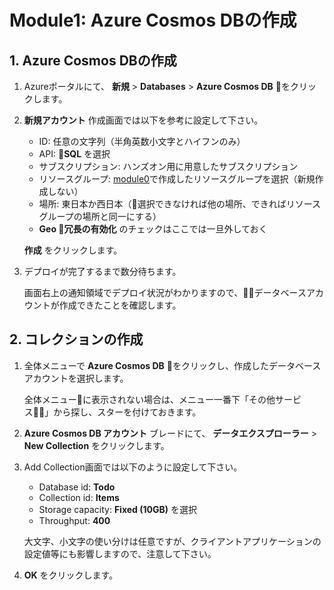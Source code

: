 # Module1: Azure Cosmos DBの作成

## 1. Azure Cosmos DBの作成

1. Azureポータルにて、 **新規** > **Databases** > **Azure Cosmos DB** をクリックします。

1. **新規アカウント** 作成画面では以下を参考に設定して下さい。

    * ID: 任意の文字列（半角英数小文字とハイフンのみ）
    * API: **SQL** を選択
    * サブスクリプション: ハンズオン用に用意したサブスクリプション
    * リソースグループ: [module0](module0.md)で作成したリソースグループを選択（新規作成しない）
    * 場所: 東日本か西日本（選択できなければ他の場所、できればリソースグループの場所と同一にする）
    * **Geo 冗長の有効化** のチェックはここでは一旦外しておく

    **作成** をクリックします。

1. デプロイが完了するまで数分待ちます。

    画面右上の通知領域でデプロイ状況がわかりますので、データベースアカウントが作成できたことを確認します。

## 2. コレクションの作成

1. 全体メニューで **Azure Cosmos DB** をクリックし、作成したデータベースアカウントを選択します。

    全体メニューに表示されない場合は、メニュー一番下「その他サービス」から探し、スターを付けておきます。

1. **Azure Cosmos DB アカウント** ブレードにて、 **データエクスプローラー** > **New Collection** をクリックします。

1. Add Collection画面では以下のように設定して下さい。

    * Database id: **Todo**
    * Collection id: **Items**
    * Storage capacity: **Fixed (10GB)** を選択
    * Throughput: **400**

    大文字、小文字の使い分けは任意ですが、クライアントアプリケーションの設定値等にも影響しますので、注意して下さい。

1. **OK** をクリックします。

